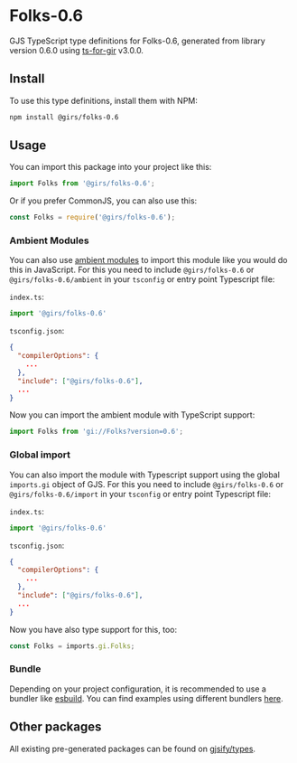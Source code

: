 
# Folks-0.6

GJS TypeScript type definitions for Folks-0.6, generated from library version 0.6.0 using [ts-for-gir](https://github.com/gjsify/ts-for-gir) v3.0.0.


## Install

To use this type definitions, install them with NPM:
```bash
npm install @girs/folks-0.6
```

## Usage

You can import this package into your project like this:
```ts
import Folks from '@girs/folks-0.6';
```

Or if you prefer CommonJS, you can also use this:
```ts
const Folks = require('@girs/folks-0.6');
```

### Ambient Modules

You can also use [ambient modules](https://github.com/gjsify/ts-for-gir/tree/main/packages/cli#ambient-modules) to import this module like you would do this in JavaScript.
For this you need to include `@girs/folks-0.6` or `@girs/folks-0.6/ambient` in your `tsconfig` or entry point Typescript file:

`index.ts`:
```ts
import '@girs/folks-0.6'
```

`tsconfig.json`:
```json
{
  "compilerOptions": {
    ...
  },
  "include": ["@girs/folks-0.6"],
  ...
}
```

Now you can import the ambient module with TypeScript support: 

```ts
import Folks from 'gi://Folks?version=0.6';
```

### Global import

You can also import the module with Typescript support using the global `imports.gi` object of GJS.
For this you need to include `@girs/folks-0.6` or `@girs/folks-0.6/import` in your `tsconfig` or entry point Typescript file:

`index.ts`:
```ts
import '@girs/folks-0.6'
```

`tsconfig.json`:
```json
{
  "compilerOptions": {
    ...
  },
  "include": ["@girs/folks-0.6"],
  ...
}
```

Now you have also type support for this, too:

```ts
const Folks = imports.gi.Folks;
```

### Bundle

Depending on your project configuration, it is recommended to use a bundler like [esbuild](https://esbuild.github.io/). You can find examples using different bundlers [here](https://github.com/gjsify/ts-for-gir/tree/main/examples).

## Other packages

All existing pre-generated packages can be found on [gjsify/types](https://github.com/gjsify/types).

